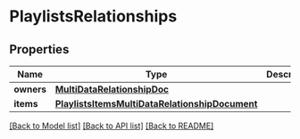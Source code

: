 # PlaylistsRelationships

## Properties
Name | Type | Description | Notes
------------ | ------------- | ------------- | -------------
**owners** | [**MultiDataRelationshipDoc**](MultiDataRelationshipDoc.md) |  | 
**items** | [**PlaylistsItemsMultiDataRelationshipDocument**](PlaylistsItemsMultiDataRelationshipDocument.md) |  | 

[[Back to Model list]](../README.md#documentation-for-models) [[Back to API list]](../README.md#documentation-for-api-endpoints) [[Back to README]](../README.md)


